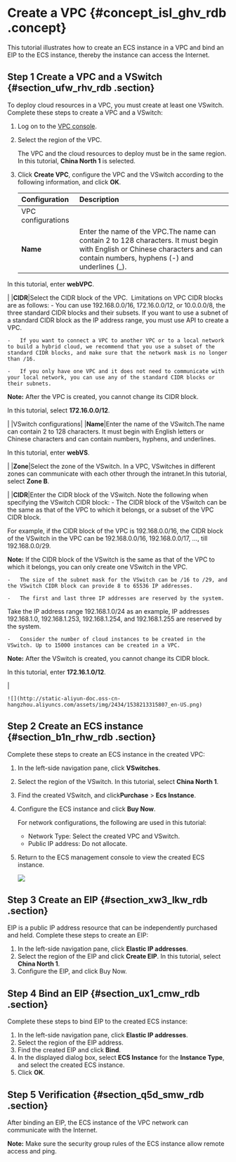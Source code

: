 # Create a VPC {#concept_isl_ghv_rdb .concept}

This tutorial illustrates how to create an ECS instance in a VPC and bind an EIP to the ECS instance, thereby the instance can access the Internet.

## Step 1 Create a VPC and a VSwitch {#section_ufw_rhv_rdb .section}

To deploy cloud resources in a VPC, you must create at least one VSwitch. Complete these steps to create a VPC and a VSwitch:

1.  Log on to the [VPC console](https://partners-intl.console.aliyun.com/#/vpc).
2.  Select the region of the VPC.

    The VPC and the cloud resources to deploy must be in the same region. In this tutorial, **China North 1** is selected.

3.  Click **Create VPC**, configure the VPC and the VSwitch according to the following information, and click **OK**.

    |Configuration|Description|
    |:------------|:----------|
    |VPC configurations|
    |**Name**|Enter the name of the VPC.The name can contain 2 to 128 characters. It must begin with English or Chinese characters and can contain numbers, hyphens \(-\) and underlines \(\_\).

In this tutorial, enter **webVPC**.

|
    |**CIDR**|Select the CIDR block of the VPC.  Limitations on VPC CIDR blocks are as follows:    -   You can use 192.168.0.0/16, 172.16.0.0/12, or 10.0.0.0/8, the three standard CIDR blocks and their subsets. If you want to use a subnet of a standard CIDR block as the IP address range, you must use API to create a VPC.

    -   If you want to connect a VPC to another VPC or to a local network to build a hybrid cloud, we recommend that you use a subset of the standard CIDR blocks, and make sure that the network mask is no longer than /16.

    -   If you only have one VPC and it does not need to communicate with your local network, you can use any of the standard CIDR blocks or their subnets.

**Note:** After the VPC is created, you cannot change its CIDR block.

In this tutorial, select **172.16.0.0/12**.

|
    |VSwitch configurations|
    |**Name**|Enter the name of the VSwitch.The name can contain 2 to 128 characters. It must begin with English letters or Chinese characters and can contain numbers, hyphens, and underlines.

In this tutorial, enter **webVS**.

|
    |**Zone**|Select the zone of the VSwitch. In a VPC, VSwitches in different zones can communicate with each other through the intranet.In this tutorial, select **Zone B**.

|
    |**CIDR**|Enter the CIDR block of the VSwitch. Note the following when specifying the VSwitch CIDR block:    -   The CIDR block of the VSwitch can be the same as that of the VPC to which it belongs, or a subset of the VPC CIDR block.

For example, if the CIDR block of the VPC is 192.168.0.0/16, the CIDR block of the VSwitch in the VPC can be 192.168.0.0/16, 192.168.0.0/17, …, till 192.168.0.0/29.

**Note:** If the CIDR block of the VSwitch is the same as that of the VPC to which it belongs, you can only create one VSwitch in the VPC.

    -   The size of the subnet mask for the VSwitch can be /16 to /29, and the VSwitch CIDR block can provide 8 to 65536 IP addresses.

    -   The first and last three IP addresses are reserved by the system.

Take the IP address range 192.168.1.0/24 as an example, IP addresses 192.168.1.0, 192.168.1.253, 192.168.1.254, and 192.168.1.255 are reserved by the system.

    -   Consider the number of cloud instances to be created in the VSwitch. Up to 15000 instances can be created in a VPC.

**Note:** After the VSwitch is created, you cannot change its CIDR block. 

In this tutorial, enter **172.16.1.0/12**.

|

    ![](http://static-aliyun-doc.oss-cn-hangzhou.aliyuncs.com/assets/img/2434/1538213315807_en-US.png)


## Step 2 Create an ECS instance {#section_b1n_rhw_rdb .section}

Complete these steps to create an ECS instance in the created VPC:

1.  In the left-side navigation pane, click **VSwitches**.
2.  Select the region of the VSwitch. In this tutorial, select **China North 1**.
3.  Find the created VSwitch, and click**Purchase** \> **Ecs Instance**.
4.  Configure the ECS instance and click **Buy Now**.

    For network configurations, the following are used in this tutorial:

    -   Network Type: Select the created VPC and VSwitch.
    -   Public IP address: Do not allocate.
5.  Return to the ECS management console to view the created ECS instance.

    ![](http://static-aliyun-doc.oss-cn-hangzhou.aliyuncs.com/assets/img/2434/1538213315808_en-US.png)


## Step 3 Create an EIP {#section_xw3_lkw_rdb .section}

EIP is a public IP address resource that can be independently purchased and held. Complete these steps to create an EIP:

1.  In the left-side navigation pane, click **Elastic IP addresses**.
2.  Select the region of the EIP and click **Create EIP**. In this tutorial, select **China North 1**.
3.  Configure the EIP, and click Buy Now.

## Step 4 Bind an EIP {#section_ux1_cmw_rdb .section}

Complete these steps to bind EIP to the created ECS instance:

1.  In the left-side navigation pane, click **Elastic IP addresses**.
2.  Select the region of the EIP address.
3.  Find the created EIP and click **Bind**.
4.  In the displayed dialog box, select **ECS Instance** for the **Instance Type**, and select the created ECS instance.
5.  Click **OK**.

## Step 5 Verification {#section_q5d_smw_rdb .section}

After binding an EIP, the ECS instance of the VPC network can communicate with the Internet.

**Note:** Make sure the security group rules of the ECS instance allow remote access and ping.

